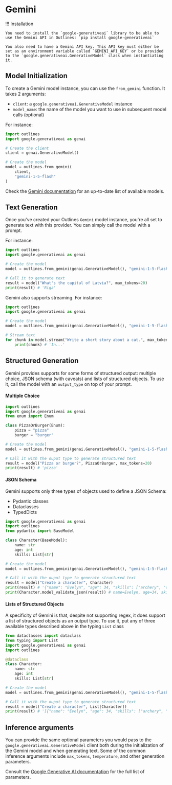 # Gemini

!!! Installation

    You need to install the `google-generativeai` library to be able to use the Gemini API in Outlines: `pip install google-generativeai`

    You also need to have a Gemini API key. This API key must either be set as an environment variable called `GEMINI_API_KEY` or be provided to the `google.generativeai.GenerativeModel` class when instantiating it.

## Model Initialization

To create a Gemini model instance, you can use the `from_gemini` function. It takes 2 arguments:

- `client`: a `google.generativeai.GenerativeModel` instance
- `model_name`: the name of the model you want to use in subsequent model calls (optional)

For instance:

```python
import outlines
import google.generativeai as genai

# Create the client
client = genai.GenerativeModel()

# Create the model
model = outlines.from_gemini(
    client,
    "gemini-1-5-flash"
)
```

Check the [Gemini documentation](https://github.com/googleapis/python-genai) for an up-to-date list of available models.

## Text Generation

Once you've created your Outlines `Gemini` model instance, you're all set to generate text with this provider. You can simply call the model with a prompt.

For instance:

```python
import outlines
import google.generativeai as genai

# Create the model
model = outlines.from_gemini(genai.GenerativeModel(), "gemini-1-5-flash")

# Call it to generate text
result = model("What's the capital of Latvia?", max_tokens=20)
print(result) # 'Riga'
```

Gemini also supports streaming. For instance:

```python
import outlines
import google.generativeai as genai

# Create the model
model = outlines.from_gemini(genai.GenerativeModel(), "gemini-1-5-flash")

# Stream text
for chunk in model.stream("Write a short story about a cat.", max_tokens=20):
    print(chunk) # 'In...'
```

## Structured Generation

Gemini provides supports for some forms of structured output: multiple choice, JSON schema (with caveats) and lists of structured objects. To use it, call the model with an `output_type` on top of your prompt.

#### Multiple Choice

```python
import outlines
import google.generativeai as genai
from enum import Enum

class PizzaOrBurger(Enum):
    pizza = "pizza"
    burger = "burger"

# Create the model
model = outlines.from_gemini(genai.GenerativeModel(), "gemini-1-5-flash")

# Call it with the ouput type to generate structured text
result = model("Pizza or burger?", PizzaOrBurger, max_tokens=20)
print(result) # 'pizza'
```

#### JSON Schema

Gemini supports only three types of objects used to define a JSON Schema:

- Pydantic classes
- Dataclasses
- TypedDicts

```python
import google.generativeai as genai
import outlines
from pydantic import BaseModel

class Character(BaseModel):
    name: str
    age: int
    skills: List[str]

# Create the model
model = outlines.from_gemini(genai.GenerativeModel(), "gemini-1-5-flash")

# Call it with the ouput type to generate structured text
result = model("Create a character", Character)
print(result) # '{"name": "Evelyn", "age": 34, "skills": ["archery", "stealth", "alchemy"]}'
print(Character.model_validate_json(result)) # name=Evelyn, age=34, skills=['archery', 'stealth', 'alchemy']
```

#### Lists of Structured Objects

A specificity of Gemini is that, despite not supporting regex, it does support a list of structured objects as an output type. To use it, put any of three available types described above in the typing `List` class

```python
from dataclasses import dataclass
from typing import List
import google.generativeai as genai
import outlines

@dataclass
class Character:
    name: str
    age: int
    skills: List[str]

# Create the model
model = outlines.from_gemini(genai.GenerativeModel(), "gemini-1-5-flash")

# Call it with the ouput type to generate structured text
result = model("Create a character", List[Character])
print(result) # '[{"name": "Evelyn", "age": 34, "skills": ["archery", "stealth", "alchemy"]}, {["name":...'
```

## Inference arguments

You can provide the same optional parameters you would pass to the `google.generativeai.GenerativeModel` client both during the initialization of the Gemini model and when generating text. Some of the common inference arguments include `max_tokens`, `temperature`, and other generation parameters.

Consult the [Google Generative AI documentation](https://github.com/googleapis/python-genai) for the full list of parameters.

